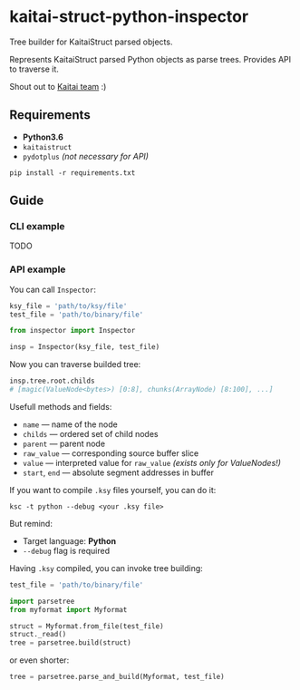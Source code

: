 # kaitai-struct-python-inspector
Tree builder for KaitaiStruct parsed objects.

Represents KaitaiStruct parsed Python objects as parse trees. Provides API to traverse it.

Shout out to [Kaitai team](https://github.com/kaitai-io) :)

## Requirements
* **Python3.6**
* `kaitaistruct`
* `pydotplus` *(not necessary for API)*

```
pip install -r requirements.txt
```

## Guide
### CLI example
TODO

### API example

You can call `Inspector`:
```python
ksy_file = 'path/to/ksy/file'
test_file = 'path/to/binary/file'

from inspector import Inspector

insp = Inspector(ksy_file, test_file)
```

Now you can traverse builded tree:

```python
insp.tree.root.childs
# [magic(ValueNode<bytes>) [0:8], chunks(ArrayNode) [8:100], ...]
```

Usefull methods and fields:

* `name` — name of the node
* `childs` — ordered set of child nodes
* `parent` — parent node
* `raw_value` — corresponding source buffer slice
* `value` — interpreted value for `raw_value` *(exists only for ValueNodes!)*
* `start`, `end` — absolute segment addresses in buffer


If you want to compile `.ksy` files yourself, you can do it:
```
ksc -t python --debug <your .ksy file>
```
But remind:
* Target language: **Python**
* `--debug` flag is required

Having `.ksy` compiled, you can invoke tree building:
```python
test_file = 'path/to/binary/file'

import parsetree
from myformat import Myformat

struct = Myformat.from_file(test_file)
struct._read()
tree = parsetree.build(struct)
```
or even shorter:
```python
tree = parsetree.parse_and_build(Myformat, test_file)
```
